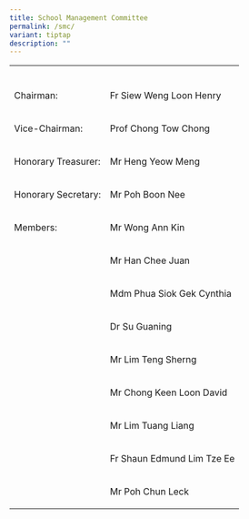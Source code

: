 ```yaml
---
title: School Management Committee
permalink: /smc/
variant: tiptap
description: ""
---
```

<p></p>
<table style="minWidth: 75px">
<colgroup>
<col>
<col>
<col>
</colgroup>
<tbody>
<tr>
<th rowspan="1" colspan="1">
<p></p>
</th>
<th rowspan="1" colspan="2">
<p></p>
</th>
</tr>
<tr>
<td rowspan="1" colspan="1">
<p>Chairman:</p>
</td>
<td rowspan="1" colspan="2">
<p>Fr Siew Weng Loon Henry</p>
</td>
</tr>
<tr>
<td rowspan="1" colspan="1">
<p>Vice-Chairman:&nbsp;</p>
</td>
<td rowspan="1" colspan="2">
<p>Prof Chong Tow Chong</p>
</td>
</tr>
<tr>
<td rowspan="1" colspan="1">
<p>Honorary Treasurer:</p>
</td>
<td rowspan="1" colspan="2">
<p>Mr Heng Yeow Meng</p>
</td>
</tr>
<tr>
<td rowspan="1" colspan="1">
<p>Honorary Secretary:</p>
</td>
<td rowspan="1" colspan="2">
<p>Mr Poh Boon Nee</p>
</td>
</tr>
<tr>
<td rowspan="1" colspan="1">
<p>Members:</p>
</td>
<td rowspan="1" colspan="2">
<p>Mr Wong Ann Kin</p>
</td>
</tr>
<tr>
<td rowspan="1" colspan="1">
<p></p>
</td>
<td rowspan="1" colspan="2">
<p>Mr Han Chee Juan</p>
</td>
</tr>
<tr>
<td rowspan="1" colspan="1">
<p></p>
</td>
<td rowspan="1" colspan="2">
<p>Mdm Phua Siok Gek Cynthia</p>
</td>
</tr>
<tr>
<td rowspan="1" colspan="1">
<p></p>
</td>
<td rowspan="1" colspan="2">
<p>Dr Su Guaning</p>
</td>
</tr>
<tr>
<td rowspan="1" colspan="1">
<p></p>
</td>
<td rowspan="1" colspan="2">
<p>Mr Lim Teng Sherng</p>
</td>
</tr>
<tr>
<td rowspan="1" colspan="1">
<p></p>
</td>
<td rowspan="1" colspan="2">
<p>Mr Chong Keen Loon David</p>
</td>
</tr>
<tr>
<td rowspan="1" colspan="1">
<p></p>
</td>
<td rowspan="1" colspan="2">
<p>Mr Lim Tuang Liang</p>
</td>
</tr>
<tr>
<td rowspan="1" colspan="1">
<p></p>
</td>
<td rowspan="1" colspan="2">
<p>Fr Shaun Edmund Lim Tze Ee</p>
</td>
</tr>
<tr>
<td rowspan="1" colspan="1">
<p></p>
</td>
<td rowspan="1" colspan="2">
<p>Mr Poh Chun Leck</p>
</td>
</tr>
</tbody>
</table>
<p></p>